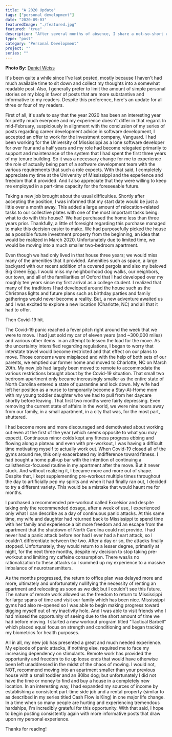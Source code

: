 ```yaml
---
title: "A 2020 Update"
tags: ["personal development"]
date: "2020-09-03"
featuredImage: "./featured.jpg"
featured: "true"
description: "After several months of absence, I share a not-so-short update on my life."
type: "post"
category: "Personal Development"
project: ""
series: ""
---
```


**Photo By:** [Daniel Weiss](https://unsplash.com/@dweiss002)

It's been quite a while since I've last posted, mostly because I haven't had much available time to sit down and collect my thoughts into a somewhat readable post. Also, I generally prefer to limit the amount of simple personal stories on my blog in favor of posts that are more substantive and informative to my readers. Despite this preference, here's an update for all three or four of my readers. 

First of all, it's safe to say that the year 2020 has been an interesting year for pretty much everyone and my experience doesn't differ in that regard. In mid-February, suspiciously in alignment with the conclusion of my series of posts regarding career development advice in software development, I accepted an offer to work for the investment company, Vanguard. I had been working for the University of Mississippi as a lone software developer for over four and a half years and my role had become relegated primarily to support and maintenance of the system that I had spent the first three years of my tenure building. So it was a necessary change for me to experience the role of actually being part of a software development team with the various requirements that such a role expects. With that said, I completely appreciate my time at the University of Mississippi and the experience and freedom that it provided. And I also appreciate that they were willing to keep me employed in a part-time capacity for the foreseeable future.

Taking a new job brought about the usual difficulties. Shortly after accepting the position, I was informed that my start date would be just a little over a month away. This added a large amount of relocation-related tasks to our collective plates with one of the most important tasks being: what to do with this house?  We had purchased the home less than three years prior. Thankfully, a little of foresight regarding this purchase managed to make this decision easier to make. We had purposefully picked the house as a possible future investment property from the beginning, an idea that would be realized in March 2020. Unfortunately due to limited time, we would be moving into a much smaller two-bedroom apartment. 

Even though we had only lived in that house three years; we would miss many of the amenities that it provided. Amenities such as space, a large backyard with our recent addition of a covered pergola and also my beloved Big Green Egg. I would miss my neighborhood dog walks, our neighbors, our town, and all of the familiarities of Oxford that I had developed over my roughly ten years since my first arrival as a college student. I realized that many of the traditions I had developed around the house such as the Christmas lights and future plans such as birthday parties and family gatherings would never become a reality. But, a new adventure awaited us and I was excited to explore a new location (Charlotte, NC) and all that it had to offer. 

Then Covid-19 hit.

The Covid-19 panic reached a fever pitch right around the week that we were to move. I had just sold my car of eleven years (and ~300,000 miles) and various other items  in an attempt to lessen the load for the move. As the uncertainty intensified regarding regulations, I began to worry that interstate travel would become restricted and that effect on our plans to move. Those concerns were misplaced and with the help of both sets of our parents, we emptied our former home and moved to Charlotte, NC on March 20th. My new job had largely been moved to remote to accommodate the various restrictions brought about by the Covid-19 situation. That small two bedroom apartment only became increasingly smaller as the entire state of North Carolina entered a state of quarantine and lock down. My wife had left her position as a nurse to temporarily become a Stay-At-Home mom with my young toddler daughter who we had to pull from her daycare shortly before leaving. That first two months were fairly depressing. Even removing the current state of affairs in the world, we were nine hours away from our family, in a small apartment, in a city that was, for the most part, shuttered.  

I had become more and more discouraged and demotivated about working out even at the first of the year (which seems opposite to what you may expect). Continuous minor colds kept any fitness progress ebbing and flowing along a plateau and even with pre-workout, I was having a difficult time motivating myself to actually work out. When Covid-19 closed all of the gyms around me, this only exacerbated my indifference toward fitness. I had bought a home pull-up bar with the intention of continuing a calisthenics-focused routine in my apartment after the move. But it never stuck. And without realizing it, I became more and more out of shape. Despite that, I kept supplementing pre-workout multiple times throughout the day to artificially pep my spirits and when it had finally ran out, I decided to try a different variety. This would be a mistake that would haunt me for months.

I purchased a recommended pre-workout called Excelsior and despite taking only the recommended dosage, after a week of use, I experienced only what I can describe as a day of continuous panic attacks. At this same time, my wife and daughter had returned back to Mississippi to spend time with her family and experience a bit more freedom and an escape from the apartment that the shutdown of North Carolina could not provide. I had never had a panic attack before nor had I ever had a heart attack, so I couldn't differentiate between the two. After a day or so, the attacks finally stopped. Unfortunately, they would return to a lesser degree, primarily at night, for the next three months, despite my decision to stop taking pre-workout and limiting my caffeine consumption. There was/is no rationalization to these attacks so I summed up my experience to a massive imbalance of neurotransmitters.

As the months progressed, the return to office plan was delayed more and more, ultimately and unfortunately nullifying the necessity of renting an apartment and relocating as soon as we did; but I couldn't see this future. The nature of remote work allowed us the freedom to return to Mississippi for large spans of time and visit our family which has been nice. Mississippi gyms had also re-opened so I was able to begin making progress toward digging myself out of my inactivity hole. And I was able to visit friends who I had missed the opportunity of seeing due to the short amount of time we had before moving. I started a new workout program titled "Tactical Barbell" which placed equal focus on strength and conditioning and began tracking my biometrics for health purposes.

All in all, my new job has presented a great and much needed experience. My episode of panic attacks, if nothing else, required me to face my increasing dependency on stimulants. Remote work has provided the opportunity and freedom to tie up loose ends that would have otherwise been left unaddressed in the midst of the chaos of moving. I would not, NOT, recommend moving into an apartment smaller than your previous house with a small toddler and an 80lbs dog; but unfortunately I did not have the time or money to find and buy a house in a completely new location. In an interesting way, I had expanded my sources of income by establishing a consistent part-time side job and a rental property (similar to as described in my series titled Cash Flow is King) in one major life change. In a time when so many people are hurting and experiencing tremendous hardships, I'm incredibly grateful for this opportunity. With that said, I hope to begin posting consistently again with more informative posts that draw upon my personal experience.

Thanks for reading!